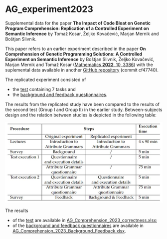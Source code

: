 # AG_experiment2023
Supplemental data for the paper **The Impact of Code Bloat on Genetic Program Comprehension:
Replication of a Controlled Experiment on Semantic Inference** by Tomaž Kosar, Željko Kovačević, Marjan Mernik and Boštjan Slivnik.

This paper refers to an earlier experiment described in the paper **On Comprehension of Genetic Programming Solutions: A Controlled Experiment on Semantic Inference** by Boštjan Slivnik, Željko Kovačević, Marjan Mernik and Tomaž Kosar ([Mathematics **2022**, 10, 3386](https://doi.org/10.3390/math10183386)) with the suplemental data available in another [GitHub repository](https://github.com/slivnik/AG_experiement2022) (commit cf47740).

The replicated experiment consisted of

- the [test](https://github.com/slivnik/AG_experiment2023/blob/main/AG%20Comprehension%20Test4.pdf) containing 7 tasks and
- the [background and feedback questionnaires](https://github.com/slivnik/AG_experiment2023/blob/main/AG%20Comprehension%20replication%20background%20%26%20feedback%20questionnaire.pdf).

The results from the replicated study have been compared to the results of the second test (Group I and Group II) in the earlier study. Between-subjects design and the relation between studies is depicted in the following table:

![Design of original and replicated experiment](https://github.com/slivnik/AG_experiment2023/blob/main/replication_table.jpg)

The results
- of the [test](https://github.com/slivnik/AG_experiment2023/blob/main/AG_Comprehension_2023_correctness.pdf) are available in [AG_Comprehension_2023_correctness.xlsx](https://github.com/slivnik/AG_experiment2023/blob/main/AG_Comprehension_2023_correctness.xlsx);
- of the [background and feedback questionnaires](https://github.com/slivnik/AG_experiment2023/blob/main/AG_Comprehension_2023_Background_Feedback.pdf) are available in [AG_Comprehension_2023_Background_Feedback.xlsx](https://github.com/slivnik/AG_experiment2023/blob/main/AG_Comprehension_2023_Background_Feedback.xlsx).
